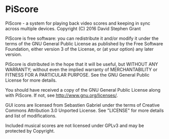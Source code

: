 # PiScore

PiScore - a system for playing back video scores and keeping in sync
across multiple devices.
Copyright (C) 2016  David Stephen Grant

PiScore is free software: you can redistribute it and/or modify
it under the terms of the GNU General Public License as published by
the Free Software Foundation, either version 3 of the License, or
(at your option) any later version.

PiScore is distributed in the hope that it will be useful,
but WITHOUT ANY WARRANTY; without even the implied warranty of
MERCHANTABILITY or FITNESS FOR A PARTICULAR PURPOSE.  See the
GNU General Public License for more details.

You should have received a copy of the GNU General Public License
along with PiScore.  If not, see <http://www.gnu.org/licenses/>.

GUI icons are licensed from Sebastien Gabriel under the terms of
Creative Commons Attribution 3.0 Unported License. See "LICENSE"
for more details and list of modifications.

Included musical scores are not licensed under GPLv3 and may be
protected by Copyright.
